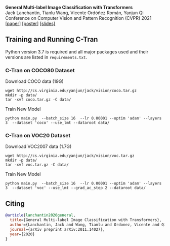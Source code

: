 **General Multi-label Image Classification with Transformers**<br/>
Jack Lanchantin, Tianlu Wang, Vicente Ordóñez Román, Yanjun Qi<br/>
Conference on Computer Vision and Pattern Recognition (CVPR) 2021<br/>
[[paper]](https://arxiv.org/abs/2011.14027) [[poster]](https://github.com/QData/C-Tran/blob/main/supplemental/ctran_poster.pdf) [[slides]](https://github.com/QData/C-Tran/blob/main/supplemental/ctran_slides.pdf)
<br/>



## Training and Running C-Tran ##

Python version 3.7 is required and all major packages used and their versions are listed in `requirements.txt`.

### C-Tran on COCO80 Dataset ###
Download COCO data (19G)
```
wget http://cs.virginia.edu/yanjun/jack/vision/coco.tar.gz
mkdir -p data/
tar -xvf coco.tar.gz -C data/
```

Train New Model
```
python main.py  --batch_size 16  --lr 0.00001 --optim 'adam' --layers 3  --dataset 'coco' --use_lmt --dataroot data/
```


### C-Tran on VOC20 Dataset ###
Download VOC2007 data (1.7G)
```
wget http://cs.virginia.edu/yanjun/jack/vision/voc.tar.gz
mkdir -p data/
tar -xvf voc.tar.gz -C data/
```

Train New Model
```
python main.py  --batch_size 16  --lr 0.00001 --optim 'adam' --layers 3  --dataset 'voc' --use_lmt --grad_ac_step 2 --dataroot data/
```


## Citing ##

```bibtex
@article{lanchantin2020general,
  title={General Multi-label Image Classification with Transformers},
  author={Lanchantin, Jack and Wang, Tianlu and Ordonez, Vicente and Qi, Yanjun},
  journal={arXiv preprint arXiv:2011.14027},
  year={2020}
}
```
